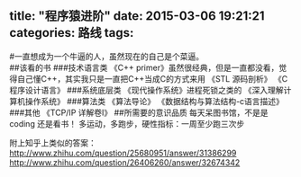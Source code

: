 title: "程序猿进阶"
date: 2015-03-06 19:21:21
categories: 路线
tags:
---
 #一直想成为一个牛逼的人，虽然现在的自己是个菜逼。  
 ##该看的书
 ###技术语言类
 《C++ primer》虽然很经典，但是一直都没看，觉得自己懂C++，其实我只是一直把C++当成C的方式来用
 《STL 源码剖析》
 《C程序设计语言》
 ###系统底层类
 《现代操作系统》进程死锁之类的
 《深入理解计算机操作系统》
 ###算法类 
 《算法导论》
 《数据结构与算法结构-c语言描述》
 ###其他
 《TCP/IP 详解卷I》
 ##所需要的意识品质
 每天呆图书馆，不是是coding 还是看书！
 多运动，多跑步，硬性指标：一周至少跑三次步

附上知乎上类似的答案：
 http://www.zhihu.com/question/25680951/answer/31386299
 http://www.zhihu.com/question/26406260/answer/32674342
